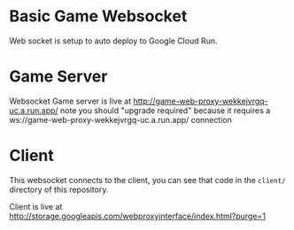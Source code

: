 # Basic Game Websocket
 
Web socket is setup to auto deploy to Google Cloud Run. 

# Game Server

Websocket Game server is live at http://game-web-proxy-wekkejvrgq-uc.a.run.app/ note you should "upgrade required" because it requires a ws://game-web-proxy-wekkejvrgq-uc.a.run.app/ connection


# Client

This websocket connects to the client, you can see that code in the `client/` directory of this repository.

Client is live at http://storage.googleapis.com/webproxyinterface/index.html?purge=1
